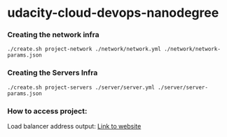 # udacity-cloud-devops-nanodegree

### Creating the network infra

`./create.sh project-network ./network/network.yml ./network/network-params.json`

### Creating the Servers Infra

`./create.sh project-servers ./server/server.yml ./server/server-params.json`

### How to access project:

Load balancer address output: <a href="http://proje-LoadB-UYK9C86H76OS-601068531.us-east-1.elb.amazonaws.com/index.html">Link to website</a>
